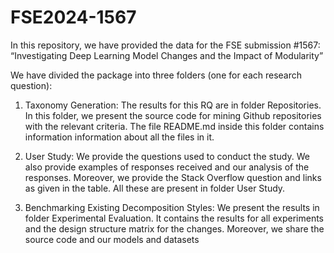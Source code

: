 # FSE2024-1567

 In this repository, we have provided the data for the FSE submission #1567: “Investigating Deep Learning Model Changes and the Impact of Modularity”

We have divided the package into three folders (one for each research question):

1. Taxonomy Generation:
The results for this RQ are in folder Repositories. In this folder, we present the source code for mining Github repositories with the relevant criteria. The file README.md inside this folder contains information information about all the files in it.

2. User Study:
We provide the questions used to conduct the study. We also provide examples of responses received and our analysis of the responses. Moreover, we provide the Stack Overflow question and links as given in the table. All these are present in folder User Study.

3. Benchmarking Existing Decomposition Styles:
We present the results in folder Experimental Evaluation. It contains the results for all experiments and the design structure matrix for the changes. Moreover, we share the source code and our models and datasets 
